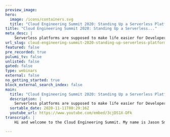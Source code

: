 ```yaml
---
preview_image:
hero:
  image: /icons/containers.svg
  title: "Cloud Engineering Summit 2020: Standing Up a Serverless Platform"
title: "Cloud Engineering Summit 2020: Standing Up a Serverless..."
meta_desc: |
    Serverless platforms are supposed to make life easier for Developers and by integrating Pulumi, we can help simplify the life for Operators too.
url_slug: cloud-engineering-summit-2020-standing-up-serverless-platform
featured: false
pre_recorded: true
pulumi_tv: false
unlisted: false
gated: false
type: webinars
external: false
no_getting_started: true
block_external_search_index: false
main:
  title: "Cloud Engineering Summit 2020: Standing Up a Serverless Platform"
  description: |
    Serverless platforms are supposed to make life easier for Developers and by integrating Pulumi, we can help simplify the life for Operators too.  In this talk, you'll learn how to use Pulumi with Google Cloud (GKE and Cloud Run) to deploy a serverless platform with dependencies easily.
  sortable_date: 2020-11-11T00:29:16Z
  youtube_url: https://www.youtube.com/embed/3cjDS1X-DFk
transcript: |
    Hi and welcome to the Cloud Engineering Summit. My name is Jason Smith, but you can call me Jay and I am actually an app modernization specialist at cloud today. We're gonna be talking about standing up a service platform and we're gonna be using Pulumi Ktis K native. A few other little tools I wanna start by talking a little bit about Kubernetes and I think everybody who works in the cloud today knows what it is. So we'll try to make this quick. Kubernetes is kind of the de facto platform for running containers. Don't believe me, look at all these people. This is an exact number might be a little dated but of the large Kubernetes ecosystem and this is actually just a really small one. CNCF actually released a new chart that is way larger than this, but for the sake of saving your eyes from a lot of color, we're gonna do the smaller one. But trust me, this is larger and of course, it makes sense that a lot of people want to use it because it abstracts away infrastructure. If we are trying to move to the cloud, it only makes sense that we try to make the infrastructure as easy as possible. We want to make sure it is easy for us to provision nodes, provision, networks, provision, all of that stuff that we need. In the old days, you had to have SSH access. Sebastian's server script after script, after script, I was in the data center world years ago and we relied heavily on pearl scripts and I'm sure I just gave a few people uh some horror flashbacks when I mentioned pearl scripts. But you know, with Kubernetes makes it so much easier. Why, what COTIS provides us with a declarative API that allows us to observe, compare and act, it allows us to see what's happening, compare what we want, what we expect to happen, act on it and reiterate and reiterate, reiterate. And of course, that API is extensible, we can write custom API types. We aren't stuck to a specific platform or specific uh set of rules or anything we are allowed to extend beyond that. If you've ever seen that ecosystem really that we talked about a lot of those people are people who have created custom resource definitions to extend the is capable of doing and offer you services that you never thought of before. It's so easy. Anybody can do it. But it was always a catch really isn't for developers, at least not out of the box. It's not the right abstraction for the end developer experience. They, it's great if you want to build a platform, it makes it so much easier to build a platform, but it's not for building apps. If you don't believe me, let's take a look at this. So anybody here who's used Kubernetes will be able to tell you that if you want to deploy an application, these are all the steps you have to take and these are just the basic steps, there are additional steps there as well. You know, exposing the internet can also include setting up to standing up ambassador engine X, all of that fun stuff. What do developers actually care about writing code? That's their job, they just want to write code, that's what they're best at. Why not let them focus on what they're best at this brings us to serverless. You might have already been thinking that when I mentioned making things easier for developers, you might be saying, well, haven't we heard of this before? Isn't this called serverless technology? And I'd say you are absolutely right now, let's talk a little bit about serverless. Why is server so popular? Well, we see two models within the server list realm as you can see here. So from a programming standpoint, when, when we're talking about our developers, they love the idea that they're able to write service based applications with service based me usually means that they can also be decoupled and they are can also run in a stateless uh stateless environment uh in a stateless state, so to speak. Uh because of that, they don't have to hard code or, or imperatively code any kind of uh set up on that. And then of course, from an operational mo model, we don't want to have to handle a lot of ops to scale up as our application becomes popular as our customer base grows. But we also want to know that everything is being taken care of. We want to tell somebody else, hey, you manage the security, you make sure nobody hacks into the servers, you make sure the servers are up. Oh and on top of that, I only want to pay for my usage. I don't want to actually have to pay for idle workers. I mean, I mean, that, that makes perfect sense, you know, and that's kind of why a lot of people move to the cloud in the back in the day. If you wanted to have side resources just in case of a spike on say Black Friday or something, you would have to have servers on standby. But what happens if it's an off period? You know, those, those things are just gathering dust, maybe you can find some use for it. So the serverless philosophy is efficient developers and efficient operators. One way to think of it is we want to give people the ability to focus on what they are good at. We don't want developers to have to be operators. We don't necessarily want operators to have to be developers. Now, granted we're seeing a lot more operators function in developers. And of course, we see a lot of developers, function operators. You know, that's kind of where the whole full stack developer de ops that whole whole idea came from. But realistically, if we can have people focus on what matters to them and what they are best at, that's how we bring the best value to our projects. So while we're talking about developers, what do they care about? Philosophy and reproducibility, they don't not care a thing about the infrastructure. At the end of the day, they just want to know that their app works. Their app scales, their app does what it's supposed to do. That's it. If there is a load balancer issue, they don't wanna, they don't really care about it, at least in terms of their persona. Now, if somebody gives them that duty, then they care about it. But now that's taken away from their other work. So I've created kind of a serverless platform. Now, usually our serverless paradigm. If you will, usually it's build, deploy and consume. But thanks to my friends at Pulumi, I've actually learned that there are four steps stage, build, deploy and consume. So staging with Pulumi. Now, I'm sure you've heard a lot of talks about Pulumi, you're joined in this conference. So you've probably heard a little bit about it, but let's just take a little time back and talk about what we have here. So infrastructure management is now in is now orchestrated by definition files, not hardware tooling. So this brings us to Infra infrastructure as code. I'm sure you've all heard every tool that exists out there. Uh whether it be terraform cloud formation. Chef Puppet, the list goes on and on and on and on and it's great because when the cloud became a thing, it made it so much easier just to deploy my application while also standing up the environment with just code rather than physically putting servers somewhere, running some startup script. That's, you know, we all used to do that back in the day. Infrastructure of code does not necessarily come without its own burden though we often see custom language types. So we, you know whether it be called uh uh the different types of DS LHHCL languages, a lot of them are tend to be bespoke. So they will be very, very unique to a specific tool set or a specific platform. And you're finding yourself having to work around that. And maybe that maybe it doesn't work as well on all platforms. So you're using one tool for 11 tool for another. You're trying to find new ways, you have to manage state files. So the state files tend to be saved in a directory or in the cloud somewhere to let you know where you're uh application, where your infrastructure, what it looks like after the last push, configuration management becomes difficult, where do we save all of our files? Where do we save all of our, our recipes, our definitions, et cetera. This all becomes very difficult. And also all of this tends to exist outside of our base code. So we have like this entire different box just to stand up our application, then we can deploy code. And, you know, for the most part, it did make things easier and we just kind of worked around it. But that doesn't necessarily have to be the case anymore because you know, with Pulumi, I find that I don't have to write cookbooks. I don't have to write J Jason uh cookbooks or definition files. I don't have to use any kind of DS L for that matter. I can use the code that I use to write my regular application to deploy an uh serverless application on KTIS. Now, you might be saying, well, Kubernetes, that's not exactly serverless, bear with me and we'll talk about it a little longer. But from a developer standpoint, I can stand up code using or I can stand up my infrastructure using nothing but code regular code in my regular coding cycle. In my regular C IC pipeline, I can actually create a definition file in typescript in Python in go less copy and paste more productivity. It's just in my normal work flow. So as a developer who writes in Python or Ruby or whatever your language of choice is, this fits right into my normal workload. This doesn't feel like additional work, so to speak because I can write it into my normal loop or my normal work flow as I mentioned earlier and it can be put into C IC pipelines as part of that building status. Uh So let's talk a little bit about CS CD pipelines. So we're gonna jump into the build portion of the server list. Many of you may have heard of Tect, you may not have. It is an open source tool governed by the CD foundation. If you're not familiar with the CD foundation, it is something of a spinoff of the CNCF foundation. What they're trying to solve is a way to make cloud native declarative. What uh C I CD pipelines? So, Tect uses kubernetes native components. What does that mean? Well, it means that everything is ex is a co kubernetes api extendable. Everything is extended from the kubernetes API, everything's a knee's object. Every step is a kubernetes container or it runs on a pod. So everything is kubernetes, it can actually live in your cluster, which a lot of people actually like because if you're running a large cluster, say on Prem and you don't want your, you, you don't want to have to ping to the outside world in order to trigger your pipeline or whatever this is perfect. We also offer catalogs or Ecton offers catalogs. So for a lot of the tooling that you'd use, that is pretty common. So like pulling from github or pushing to get lab or, or standing up a Google Kubernetes cluster or a kind cluster or whatever, that might be very common actions, we can create a catalog that has reusable tasks and pipelines that you can just download plug in the specifics of your information or of your environment and run. And then it also integrates with other products that exist out there, such as Jenkins uh integrates with K native, which we'll talk about shortly. And even more. And as more people join the CD foundation, we're starting to see more and more companies adopt Teton. And really, I think it's going to become the gold standard of cloud native pipelines. And this kind of gives you a quick overview of what a pipeline is. Uh So you, you've probably seen something like this before. So you can create a trigger in tect to that. Whenever you push something to a specific branch or with a specific tag in your git repository, it will then trigger the pipeline. Each step, each pipeline creates or each pipeline has a variety of steps. So each little box here can be seen as a step. You can actually create some additional logic to tell it based on this criteria, execute this step. So as you can see the branching here as a step completes spins up another pod for the next step and the next step until things are done. So all in the cloud, you can actually automate using code the entire C I CD pipeline. Now, if we're taking a step back with Pulumi here or Pulumi, sorry, uh what we have is the opportunity to actually create a pipeline for code that builds clusters. That's actually pretty interesting when you think about it just like you would create a pipeline to create a service that does machine learning or anything like that. Now, we're gonna jump into K native. Now, what is K native? I don't like to say it's a serverless platform or a serverless framework because it's more like the components to build a serverless framework. We don't try to define specifically what a serverless framework is as much as we want to give you the ability to fulfill that serverless paradigm that I mentioned earlier of being developer focused and not focusing so much on the infra or the deploy process of your application building. So K native is an open source project. It was open source by Google back in 2018. But uh at Google next, uh it is 100% open source. We have a variety of companies involved in maintaining it, but of course, Google is 100% committed to it as well. So you have kind of this huge mind trust in building it. It creates a set of building blocks to can create your own fast or pass. So when I mentioned earlier, we're not trying to tell you uh in an opinionated way. Well, serverless is functions or serverless is pass. What we are saying is serverless abstracts kubernetes tasks from the user. How you want to stand that up is up to you. So it, it's an abstraction on top of kubernetes, it automates a lot of the kubernetes deployment. So if you wanna, if you wanna move it up to the higher level to where it acts as a function as a service with say open pass, you can do that if you want to do it lower level and make it more like a platform as a service based on containers. You can do that as well and it runs on containers at the end of the day, I do want to emphasize it is not a Google product. It is an open source product that Google open sourced and Google contributes to. It is not a Google product. You do not have to pay a license fee in order to download it. You can go to github right now, pull it down, use it and do whatever you want and it's open source, you can contribute, you can extend it, we encourage contributing. And of course, like I said, it's not a fast uh it, it's not functions, we're not talking about functions. You can build a function as a service framework on top of K native, but it's not functions in and of itself. So what can you do from a developer perspective, directly deploy code, it's not easy but it works great. So I try to avoid telling people we make anything easy because easy is kind of, you know, objective. It depends on who you are. You know, some people think just writing on the cli is easy. Whereas other people prefer the U I. What we do is we simplify the deployment process to where developers don't have to focus as much on that tedious task. The operators love it because it puts a level of distraction between the devs and Kubernetes. You know, if you're an operator, you have a lot of stuff to do already. You don't wanna have to on top of that, do deployment work, you wanna be able to focus on what you need to and let the developers focus on what they need to and enable them to do the deployment without hassle. Now, for your platform architects, they can define what their platform looks like because it's not super opinionated. It's not saying yes, you have to use functions. It's saying hey, we are abstracting Cober netti and you can build whatever you want on top of this abstraction. Now out of the box, I would describe it more closely as a pass. But we have seen people install other tooling on top of it to make it more fast related uh kind of removing a lot of the containerization if you will. So let's talk a little bit of what that stat looks like. So Kubernetes is the platform and that will, will build out later. The primitives that we offer are serving events and well, I put, build on there and it's a funny story. So build was originally one part of the K native components, but it became such a way that we, that the developers thought, hey, this is such a great product. It shouldn't be strictly for K native, it should be for anything cloud native C I CD. So build spun out became Ecton. And since about version 0.8 it's been deprecated from the K native stack. I usually like to reference it just in case somebody's diving into old documentation again, this is a 2018 summer product. So there's a most documentation is relatively recent. Uh So you know, kind of given that context and on top of that, as you can see, you can install a bunch of different products. So Google, we actually have cloud run, which is a managed version of K native serving. But you can see there are a lot of other tools that are built on top of these K native primitives. Let's talk a little bit about the component. So K native serving, what makes this easier? Well, K native serving is what actually handles the deployments. When you deploy a new version, it automates that revision handling, it automates the traffic splitting and it automates the auto scaling. What does that mean? Well, it means it's seamless to scale up and down. It is seamless to build in uh to do the traffic between revisions if you want to do like Canary test A B whatever, uh it integrates directly with a service mesh. So out of the, I wouldn't say out of the box, but originally it supported Justice Steel, but now it's in supporting contour and glue and ambassador and a few others depending on what your needs are. And it's easy to reason about it. And again, it is extensible because it's built on top of Kubernetes, Cuber Netti is object. So if you want to use your own auto scale or if you want to use your own monitoring platform, you're absolutely allowed to do it. You're not boxed in and here's a quick look at what it might do. So you know where you see service might function here. That's what I've deployed. That's the application I've deployed in a container. The the configuration will then handle the revision. So the different version. So I push a version a day later, I push another version, it will then deploy the next one and then the route is what routes the traffic. So a quick look here is that Kubernetes does memory and CPU based scaling. So if we just talk about straight Kubernetes without K native K native, does it based on requests scale to zero cober needs can't do it. K native, your applications absolutely can scale to zero. And there is a way to set like one pod if you want to have warm uh startups instead of cold. Uh but it will scale to zero because the K native operator, the K native components, the the K native serving components. That is what's actually listening to traffic coming from the uh coming from outside world, inside world. And it is when it gets the traffic, it wakes up the the application saying, hey, we need to run this application X amount of pods and route the traffic there. So you're able to scale down to zero. If there's no traffic, the load, the load balancer much easier to set up. It's based on requests and you can do simple traffic splitting. And let's actually take a look at what Kubernetes looks like uh with K native. So anybody who's deployed a Kubernetes app has seen something like this. This is a simple Hello world app, but look at all that text. Is there any way to make this easier? And by the way, this is two files or you can just stack them in one. But with K native, I don't really need to set replicas because serving already does that for me, I don't really need to set these labels either because I don't really need all this. Like I only need these lines of the name and I need to call it a service I need to know what container I'm using, maybe set some limits. A lot of these lines aren't really necessary. So instead I can write this simple service K native service using the K native API. And as you can see that that exact file I can deploy that exact application with just these lines here. Same exact thing, cloud run for ants. I want to mention is a Google uh managed K native offering for Kubernetes. We also it is a cnet's offering. We have a fully managed version as well. Uh So we have one that's K native serving API compliant, but it's running on top of different things. So if you don't care about Kubernetes, if you just want pure serverless cloud run, fully manages for you, if you want to extend it and you want more freedom, cloud native or cloud run on ant is for you because it runs in a regular Cotti offering. Now, let's talk about eventing. What is eventing now, I would encourage you to go to serverless eventing dot com because I write a lot about it, but we'll touch upon it here a little bit. Anybody who's had to write an application that connected to code or connected uh to a Kafka bus or some kind of message queue out there knows that you have to imperatively to bind, to bind your code to. That won't, that doesn't make much sense in the world of micro services. Because the whole idea of micro services is that there are a bunch of decoupled service. We don't wanna have to declarative, bind them to anything specific or imperatively bind them. What if we could declarative, bind them? K native eventing kind of creates that abstraction between your application and whatever your messaging queue is to where instead of writing an application that connects directly to the queue, you just write an application that either handles egress or ingress can native eventing will then handle that traffic and tell it where to route what, what topic it's supposed to subscribe to how to authenticate with secure TLS mutual TLS. You can create your own pipelines, you can do view events, live streams and it connects to your existing system. So we're not saying you have to throw away everything you have today to use K native eventing. You can use whatever it is you use today. Uh We support a lot of things. Uh cof A Nats Pubs sub uh the list goes on and on. If you go to K native dot dev, you can see it all. So this kind of gives you a quick idea of what K native eventing looks like. Uh Obviously, it can change because it is an open source and kind of pre I don't wanna and it's pre I guess enterprise release if you will. So we have the two basic uh paradigms here. When it comes to delivery, we have simple delivery, something hits a source, let's say our, our topic and we just want it to go straight to the service. Like, not simple as that. You can set up a simple delivery for that. All that service has to do is be able to read a, uh, post request and it's good to go. So it doesn't have to directly connect to anything. Now, maybe you can have a more advanced topic and you want to give a little intelligence to it. You're actually able to create a channel which operates under the subscription model. So you create various subscriptions to the channel and based on the traffic that comes in or other parameters, it can route that message to a different service or a different channel as you can see. So you can do some really advanced routing too, which is great when you're scaling out and building larger apps. Why don't we jump into a demo and I'll show you how we can do this. So let's take a look at the demo. So I'm not gonna belabor this part because I'm sure you've seen plenty of Pulumi demos uh today. But I did want to point out some of the basics here. So we have some type script and what it's gonna do is it's gonna provision a cluster for us uh then, but we also have a few other features here. So we're gonna pull down K native. Uh What we have here is we have our ID OCR DS. So is do, is a requirement for K native uh or it was an original requirement, I should say. So we do support or K native does support other versions such as ambassador glue a variety of other types of service meshes, ingress controllers, et cetera. Uh But for the sake of this, we're gonna use this do since that was kind of the original. So we're gonna install that, We're gonna install some required steel components for K native. Then we're gonna go ahead and install the K native eventing and the K native serving components. Now, the beautiful thing is lately, K native team has actually created an operator. So you don't have to install the components individually in their Cr DS individually. You can just kind of install it as one thing. So we're gonna actually install that operator back in the day. You had to install it separately and honestly, sometimes I still do that. But um you know, I, I'm starting to get used to using the operator since it's new and easier to use uh some basic uh We also have some streaming. So we're gonna be installing a rims operator. If you're not familiar stri is an open source uh solution based on CNCF. It's essentially a way to run COF a easily on ACUs cluster, making it easier to do it without having to do a lot of zookeeper and whatnot provisions. Oh, so we set some TIS as well for roll binding, all that good stuff. We have this Teton thing. Now we're not gonna show the tech to today, but we do have the code. I do encourage people to go and play with it and figure out how the best way to get through that and run that. We also have a sample application. So this is gonna be the interesting part. So we have a simple application uh that pulls code from Alpha Vantage uh not code but uh you it pings the Alpha Vantage API. I really like using the Alpha bant api because one it's free and to or up to I think 500 requests a day. But also if you are a uh person building streaming software and you want to build a demo, I can't really think of a better example of streaming data than your financial data since that seems to change every second, almost every microsecond. Really? Uh So yeah, so we pull there some currency information. We're gonna just do some exchange rate of the Japanese yen to us dollar. So that's that part. We also have a producer. So this is what's actually going to act as our event source. The producer is going to send the data to the Kafka cluster. So basically our event source egresses to the pro the Kafka producer which then writes to Kafka. Now you might be asking yourself, well, you know, in this code, it doesn't actually say to connect to a specific service. What I have up here is a URL called K sync or a AAA variable called KY and K sync is essentially saying event sync. Now how does it know what the event sync is? That's a very good question. What we do here is we look at sync binding and a sync binding is an object that tells K native eventing. Hey, things coming from this subject. So this is gonna be our source. Things coming from currency source should go to a pro uh producers. So you know what I mentioned earlier, you just worry about egress ingress. That's exactly what we're doing right here. This is just sending a post request to whatever our SYNC URL is Casey. And then this just simply getting any post requests coming in simple as that. We also have some. Uh so talking about ST RMS, this is how easy it is to deploy a cluster on rims once you have the operator installed, uh this is also how we create. This is a service called a Kafka consumer. So if we have something writing to a topic, we need something to consume said topic. So this is what's gonna consume the topic. And you can see in the same idea it's um using a sync. So it's sending to an event viewer. We have an event viewer. If you actually want to see the code, we have the code right here. It simply just displays whatever comes to it through that post. Uh And also I want to point out one more thing. So we just create a topic on our cluster called Finance. Simple enough. All right. So let's see what we got here. All right. So I actually had these running a while ago, but let me go ahead and delete them so you can see it fresh. So we're gonna leave Kafka producer, I just create use because as you can see and what you'll see in the read me is that you're able to replace it with your project ID. So when pushing up the code, I just created a separate file called use and get ignored it. So in case you're curious, no, no data, we're gonna just delete these files really easily. All right, simple as that. So let's go ahead and send the producer first. Basically with the way sync binding works is the sync has to be set up before the source is set up. So essentially there has to be something catching the data before you send, you create the thing that's sending the data. So let's go ahead and do that. So our source is called currency source containers creating. So I wrote some code in to the currency source that's also going to output stuff. So that way we can see. OK. Well, this is the uh currency that's coming out. So let's do it this way. All right. And let's take a look here or I'm sorry, it's actually a producer. It's all right. If we see nothing in currency source, that means that it's working. All right. So here is our currency exchange rate. Now, ideally, what we're gonna do is we are going to set up our event viewer. Now, this is just a simple kind of proof of concept. If you will, uh, you know, if this is a real app, it might very well be something that is, you know, uh you know, uh displaying like a, a front end or something to that effect. Maybe you have a machine learning pod that is running uh data or you know, running some kind of process against the data that's coming in. There's various things that we can do here. See. Uh let me do user container. Oh, well, look at that in real time too because if we go back here to producer, we should probably see a new 1715. All right. Yeah. So it's pretty, pretty neat. So it takes, it's gonna take a second because I have a low level container. But as we can come up here into Gke and Google cloud console. So if you look through my example and uh we'll, we'll put it in the, in the notes where you can get my github and you can test around this and whatnot. We have a, a secret alpha vantage key that does API call. We're able to pull that code, we're able to run that, we're able to pretty much do everything that we need to do. And in real time, we're able to stream some uh financial application. Now, why is this important? If you actually look at what we have here, we have, we have stood up these clusters right here using nothing but code. And as you can see, this is just standard type script. This isn't a special uh type of language that we need to use to create a create a definition. This is standard code I can put into my standard pipeline. And on top of that, we have more code. And with this more code, we are able to actually write the application. All I needed to do to deploy it was create a simple Docker file. And then as you could see, all I did was using these YAML files was able to push the application as you could see very simple YAML file. All I have to do is give it a name kind of declare with the kind. And then also say where the image is hosted simple enough. Once that happens, you know, we have the eventing portion. As you can see here, I didn't as the developer. Now, this might be a little bit of a different example but uh from the consumer per per spark uh excuse me from the consumer perspective. But as an event source, there's very little actual connecting to anything here So my event viewer is just egress is just ingress the information as we can see here rather than connecting to anything specific. It is actually K native and the K native operators uh K native components that are connecting the KK native eventing. So from a developer perspective, I am able to from the ground up, build the entire application as code as true code, not a third party thing that it's hard to maintain uh some special language. It is all simple code that I use every single day. I was able to literally be a full stack developer. I built the infrastructure, I built my code, I deployed it. I didn't have to do a lot of configuration and it's all running on top of Kubernetes at the end of the day. This is as you can see here, this is a Kubernetes cluster at the end of the day. So this is all very, very just I would say the future of development of cloud native full stack development and it's all thanks to Pulumi and K native and Kubernetes. So it wasn't that easy. I was able to stage my environment, build my code, deploy it and use it all with a code layer. I didn't actually have to do much at all. From an infrastructure part portion, I was able to just use the languages I use on the daily. So that was standing up a serverless platform. I really hope you enjoy it I encourage you to tweet me. I am usually pretty responsive on Twitter. Uh So yeah, please message me. You can also check out my linkedin. Please also check out serverless eventing dot com and also check out what Google cloud has to offer and we uh we work with all the time. So I recommend giving us all the talk. Thank you and have a great day.

---
```

